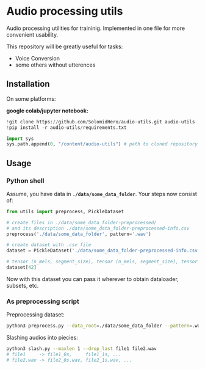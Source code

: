 # Audio processing utils

Audio processing utilities for traininig.
Implemented in one file for more convenient usability.

This repository will be greatly useful for tasks:
- Voice Conversion
- some others without utterences

## Installation

On some platforms:

**google colab/jupyter notebook:**
```python
!git clone https://github.com/SolomidHero/audio-utils.git audio-utils
!pip install -r audio-utils/requirements.txt

import sys
sys.path.append(0, "/content/audio-utils") # path to cloned repository
```

## Usage

### Python shell

Assume, you have data in **`./data/some_data_folder`**. Your steps now consist of:
```python
from utils import preprocess, PickleDataset

# create files in ./data/some_data_folder-preprocessed/
# and its description ./data/some_data_folder-preprocessed-info.csv
preprocess('./data/some_data_folder', pattern='.wav')

# create dataset with .csv file
dataset = PickleDataset('./data/some_data_folder-preprocessed-info.csv', pattern='.wav') # torch API Dataset

# tensor (n_mels, segment_size), tensor (n_mels, segment_size), tensor (n_mels, segment_size)
dataset[42]
```

Now with this dataset you can pass it wherever to obtain dataloader, subsets, etc.

### As preprocessing script

Preprocessing dataset:
```bash
python3 preprocess.py --data_root=./data/some_data_folder --pattern=.wav --n_jobs=4 --engine=torch
```

Slashing audios into piecies:
```bash
python3 slash.py --maxlen 1 --drop_last file1 file2.wav
# file1     -> file1_0s,     file1_1s, ...
# file2.wav -> file2_0s.wav, file2_1s.wav, ...
```